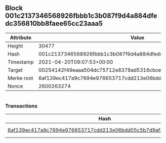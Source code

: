 ## Block 001c2137346568926fbbb1c3b087f9d4a884dfedc356810bb8faee65cc23aaa5

Attribute | Value
--- | ---
Height | 30477
Hash | 001c2137346568926fbbb1c3b087f9d4a884dfedc356810bb8faee65cc23aaa5
Timestamp | 2021-04-20T09:07:53+00:00
Target | 00254142f49eaaa504dc75712e8378ad5316cbcead634704b3734b6271167cc4
Merke root | 6af139ec417a9c7694e976653717cdd213e06bdd05c5b7d9af3b3ebea33071fd
Nonce | 2600263274

```

```

### Transactions

Hash | Amount
--- | ---
[6af139ec417a9c7694e976653717cdd213e06bdd05c5b7d9af3b3ebea33071fd](6af139ec417a9c7694e976653717cdd213e06bdd05c5b7d9af3b3ebea33071fd.md) | 10.00000000 SKEPTI 
